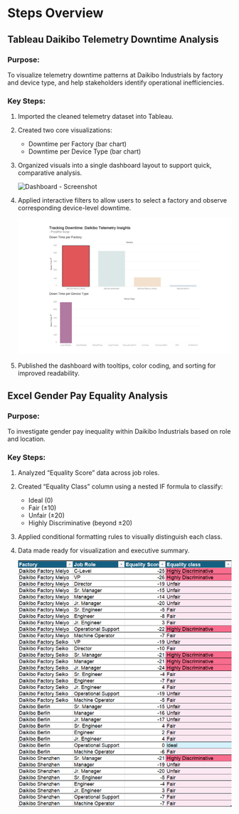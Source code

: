 
# Steps Overview

## Tableau Daikibo Telemetry Downtime Analysis

### Purpose:
To visualize telemetry downtime patterns at Daikibo Industrials by factory and device type, and help stakeholders identify operational inefficiencies.

### Key Steps:
1. Imported the cleaned telemetry dataset into Tableau.

2. Created two core visualizations:
   - Downtime per Factory (bar chart)
   - Downtime per Device Type (bar chart)

3. Organized visuals into a single dashboard layout to support quick, comparative analysis.

    ![Dashboard - Screenshot](Images/Daikibo%20Telemetry%20Downtime%20Analysis.png)

5. Applied interactive filters to allow users to select a factory and observe corresponding device-level downtime.

   ![Dashboard Filter - Screenshot](Images/Factory%20with%20the%20Most%20Downtime.png)

6. Published the dashboard with tooltips, color coding, and sorting for improved readability.

## Excel Gender Pay Equality Analysis

### Purpose:
To investigate gender pay inequality within Daikibo Industrials based on role and location.

### Key Steps:
1. Analyzed “Equality Score” data across job roles.
   
2. Created “Equality Class” column using a nested IF formula to classify:
   - Ideal (0)
   - Fair (±10)
   - Unfair (±20)
   - Highly Discriminative (beyond ±20)

4. Applied conditional formatting rules to visually distinguish each class.

5. Data made ready for visualization and executive summary.

   ![Gender Equality Analysis - Screenshot](Images/Gender%20Equality%20-%20Excel.png)
